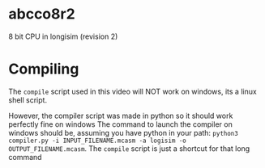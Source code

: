 # abcco8r2
8 bit CPU in longisim (revision 2)

# Compiling
The `compile` script used in this video will NOT work on windows, its a linux shell script.

However, the compiler script was made in python so it should work perfectly fine on windows
The command to launch the compiler on windows should be, assuming you have python in your path:
`python3 compiler.py -i INPUT_FILENAME.mcasm -a logisim -o OUTPUT_FILENAME.mcasm`.
The `compile` script is just a shortcut for that long command
